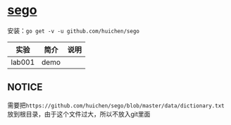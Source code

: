 # [sego](https://github.com/huichen/sego)
安装：`go get -v -u github.com/huichen/sego`

|实验|简介|说明|
|---|---|---|
|lab001|demo||

## NOTICE
需要把`https://github.com/huichen/sego/blob/master/data/dictionary.txt`放到根目录，由于这个文件过大，所以不放入git里面